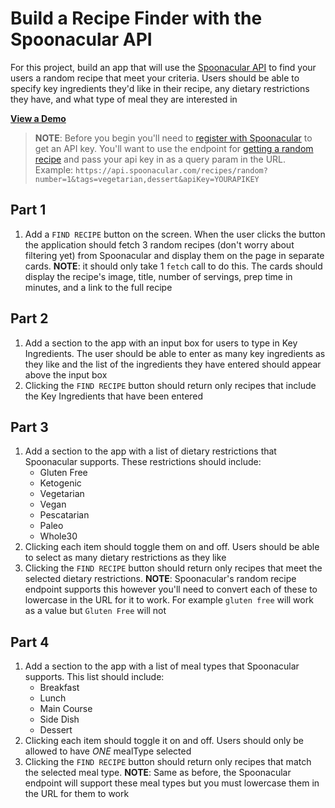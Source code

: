 # Build a Recipe Finder with the Spoonacular API

For this project, build an app that will use the [Spoonacular API](https://spoonacular.com/food-api/) to find your users a random recipe that meet your criteria. Users should be able to specify key ingredients they'd like in their recipe, any dietary restrictions they have, and what type of meal they are interested in

[**View a Demo**](https://nss-vue-recipe-assistant.web.app/)

> **NOTE**: Before you begin you'll need to [register with Spoonacular](https://spoonacular.com/food-api/console#Dashboard) to get an API key. You'll want to use the endpoint for [getting a random recipe](https://spoonacular.com/food-api/docs#Get-Random-Recipes) and pass your api key in as a query param in the URL. Example: `https://api.spoonacular.com/recipes/random?number=1&tags=vegetarian,dessert&apiKey=YOURAPIKEY`

## Part 1

1. Add a `FIND RECIPE` button on the screen. When the user clicks the button the application should fetch 3 random recipes (don't worry about filtering yet) from Spoonacular and display them on the page in separate cards. **NOTE**: it should only take 1 `fetch` call to do this. The cards should display the recipe's image, title, number of servings, prep time in minutes, and a link to the full recipe

## Part 2

1. Add a section to the app with an input box for users to type in Key Ingredients. The user should be able to enter as many key ingredients as they like and the list of the ingredients they have entered should appear above the input box
1. Clicking the `FIND RECIPE` button should return only recipes that include the Key Ingredients that have been entered

## Part 3

1. Add a section to the app with a list of dietary restrictions that Spoonacular supports. These restrictions should include:
   - Gluten Free
   - Ketogenic
   - Vegetarian
   - Vegan
   - Pescatarian
   - Paleo
   - Whole30
1. Clicking each item should toggle them on and off. Users should be able to select as many dietary restrictions as they like
1. Clicking the `FIND RECIPE` button should return only recipes that meet the selected dietary restrictions. **NOTE**: Spoonacular's random recipe endpoint supports this however you'll need to convert each of these to lowercase in the URL for it to work. For example `gluten free` will work as a value but `Gluten Free` will not

## Part 4

1. Add a section to the app with a list of meal types that Spoonacular supports. This list should include:
   - Breakfast
   - Lunch
   - Main Course
   - Side Dish
   - Dessert
1. Clicking each item should toggle it on and off. Users should only be allowed to have _ONE_ mealType selected
1. Clicking the `FIND RECIPE` button should return only recipes that match the selected meal type. **NOTE**: Same as before, the Spoonacular endpoint will support these meal types but you must lowercase them in the URL for them to work
